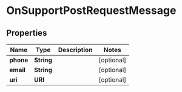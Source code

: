 

# OnSupportPostRequestMessage


## Properties

| Name | Type | Description | Notes |
|------------ | ------------- | ------------- | -------------|
|**phone** | **String** |  |  [optional] |
|**email** | **String** |  |  [optional] |
|**uri** | **URI** |  |  [optional] |




